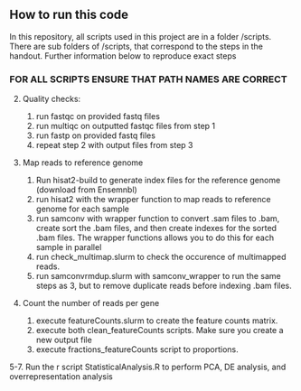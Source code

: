 
## **How to run this code**

In this repository, all scripts used in this project are in a folder /scripts. There are sub folders of /scripts, that correspond to the steps in the handout. Further information below to reproduce exact steps

### FOR ALL SCRIPTS ENSURE THAT PATH NAMES ARE CORRECT

2. Quality checks: 
    1. run fastqc on provided fastq files
    2. run multiqc on outputted fastqc files from step 1
    3. run fastp on provided fastq files
    4. repeat step 2 with output files from step 3

3. Map reads to reference genome
    1. Run hisat2-build to generate index files for the reference genome (download from Ensemnbl)
    2. run hisat2 with the wrapper function to map reads to reference genome for each sample
    3. run samconv with wrapper function to convert .sam files to .bam, create sort the .bam files, and then create indexes for the sorted .bam files. The wrapper functions allows you to do this for each sample in parallel
    4. run check_multimap.slurm to check the occurence of multimapped reads.
    5. run samconvrmdup.slurm with samconv_wrapper to run the same steps as 3, but to remove duplicate reads before indexing .bam files.

4. Count the number of reads per gene
    1. execute featureCounts.slurm to create the feature counts matrix.
    2. execute both clean_featureCounts scripts. Make sure you create a new output file
    3. execute fractions_featureCounts script to proportions.

5-7. Run the r script StatisticalAnalysis.R to perform PCA, DE analysis, and overrepresentation analysis
